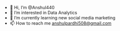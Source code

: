 - 👋 Hi, I’m @Anshul440
- 👀 I’m interested in Data Analytics
- 🌱 I’m currently learning new social media marketing
- 📫 How to reach me anshulpardhi508@gmail.com

<!---
Anshul0110/Anshul0110 is a ✨ special ✨ repository because its `README.md` (this file) appears on your GitHub profile.
You can click the Preview link to take a look at your changes.
--->
